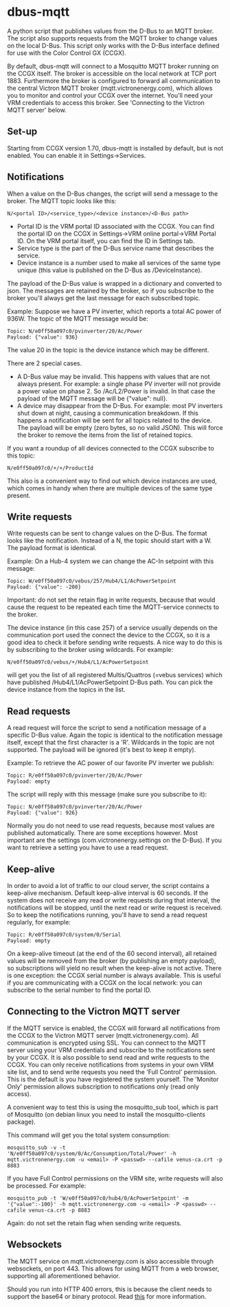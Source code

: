 dbus-mqtt
=========

A python script that publishes values from the D-Bus to an MQTT broker. The script also supports requests
from the MQTT broker to change values on the local D-Bus. This script only works with the D-Bus interface
defined for use with the Color Control GX (CCGX).

By default, dbus-mqtt will connect to a Mosquitto MQTT broker running on the CCGX itself. The broker is
accessible on the local network at TCP port 1883. Furthermore the broker is configured to forward all
communication to the central Victron MQTT broker (mqtt.victronenergy.com), which allows you to monitor and
control your CCGX over the internet. You'll need your VRM credentials to access this broker. See 'Connecting
to the Victron MQTT server' below.

Set-up
------
Starting from CCGX version 1.70, dbus-mqtt is installed by default, but is not enabled. You can enable it in
Settings->Services.

Notifications
-------------

When a value on the D-Bus changes, the script will send a message to the broker.
The MQTT topic looks like this:

	N/<portal ID>/<service_type>/<device instance>/<D-Bus path>

  * Portal ID is the VRM portal ID associated with the CCGX. You can find the portal ID on the CCGX in
    Settings->VRM online portal->VRM Portal ID. On the VRM portal itself, you can find the ID in Settings
    tab.
  * Service type is the part of the D-Bus service name that describes the service.
  * Device instance is a number used to make all services of the same type unique (this value is published
    on the D-Bus as /DeviceInstance).

The payload of the D-Bus value is wrapped in a dictionary and converted to json. The messages are retained by
the broker, so if you subscribe to the broker you'll always get the last message for each subscribed topic.

Example:
Suppose we have a PV inverter, which reports a total AC power of 936W. The topic of the MQTT message would be:

	Topic: N/e0ff50a097c0/pvinverter/20/Ac/Power
	Payload: {"value": 936}

The value 20 in the topic is the device instance which may be different.

There are 2 special cases.
  * A D-Bus value may be invalid. This happens with values that are not always present. For example: a single
    phase PV inverter will not provide a power value on phase 2. So /Ac/L2/Power is invalid. In that case the
    payload of the MQTT message will be {"value": null}.
  * A device may disappear from the D-Bus. For example: most PV inverters shut down at night, causing a
    communication breakdown. If this happens a notification will be sent for all topics related to the device.
    The payload will be empty (zero bytes, so no valid JSON). This will force the broker to remove the items
    from the list of retained topics.

If you want a roundup of all devices connected to the CCGX subscribe to this topic:

	N/e0ff50a097c0/+/+/ProductId

This also is a convenient way to find out which device instances are used, which comes in handy when there are
multiple devices of the same type present.

Write requests
--------------

Write requests can be sent to change values on the D-Bus. The format looks like the notification. Instead of
a N, the topic should start with a W. The payload format is identical.

Example:
On a Hub-4 system we can change the AC-In setpoint with this message:

	Topic: W/e0ff50a097c0/vebus/257/Hub4/L1/AcPowerSetpoint
	Payload: {"value": -200}

Important: do not set the retain flag in write requests, because that would cause the request to be repeated
each time the MQTT-service connects to the broker.

The device instance (in this case 257) of a service usually depends on the communication port used the
connect the device to the CCGX, so it is a good idea to check it before sending write requests. A nice way to
do this is by subscribing to the broker using wildcards.
For example:

	N/e0ff50a097c0/vebus/+/Hub4/L1/AcPowerSetpoint

will get you the list of all registered Multis/Quattros (=vebus services) which have published
/Hub4/L1/AcPowerSetpoint D-Bus path. You can pick the device instance from the topics in the list.

Read requests
-------------

A read request will force the script to send a notification message of a specific D-Bus value. Again the
topic is identical to the notification message itself, except that the first character is a 'R'. Wildcards
in the topic are not supported. The payload will be ignored (it's best to keep it empty).

Example:
To retrieve the AC power of our favorite PV inverter we publish:

	Topic: R/e0ff50a097c0/pvinverter/20/Ac/Power
	Payload: empty

The script will reply with this message (make sure you subscribe to it):

	Topic: N/e0ff50a097c0/pvinverter/20/Ac/Power
	Payload: {"value": 926}

Normally you do not need to use read requests, because most values are published automatically. There are
some exceptions however. Most important are the settings (com.victronenergy.settings on the D-Bus). If you
want to retrieve a setting you have to use a read request.

Keep-alive
----------

In order to avoid a lot of traffic to our cloud server, the script contains a keep-alive mechanism. Default
keep-alive interval is 60 seconds. If the system does not receive any read or write requests during that
interval, the notifications will be stopped, until the next read or write request is received. 
So to keep the notifications running, you'll have to send a read request regularly, for example:

	Topic: R/e0ff50a097c0/system/0/Serial
	Payload: empty

On a keep-alive timeout (at the end of the 60 second interval), all retained values will be removed from the
broker (by publishing an empty payload), so subscriptions will yield no result when the keep-alive is not 
active.
There is one exception: the CCGX serial number is always available. This is useful if you are communicating
with a CCGX on the local network: you can subscribe to the serial number to find the portal ID.

Connecting to the Victron MQTT server
-------------------------------------

If the MQTT service is enabled, the CCGX will forward all notifications from the CCGX to the Victron MQTT
server (mqtt.victronenergy.com). All communication is encrypted using SSL. You can connect to the MQTT
server using your VRM credentials and subscribe to the notifications sent by your CCGX. It is also possible
to send read and write requests to the CCGX. You can only receive notifications from systems in your own VRM
site list, and to send write requests you need the 'Full Control' permission. This is the default is you have
registered the system yourself. The 'Monitor Only' permission allows subscription to notifications only
(read only access).

A convenient way to test this is using the mosquitto_sub tool, which is part of Mosquitto (on debian linux
you need to install the mosquitto-clients package).

This command will get you the total system consumption:

	mosquitto_sub -v -t 'N/e0ff50a097c0/system/0/Ac/Consumption/Total/Power' -h mqtt.victronenergy.com -u <email> -P <passwd> --cafile venus-ca.crt -p 8883

If you have Full Control permissions on the VRM site, write requests will also be processed. For example:

	mosquitto_pub -t 'W/e0ff50a097c0/hub4/0/AcPowerSetpoint' -m '{"value":-100}' -h mqtt.victronenergy.com -u <email> -P <passwd> --cafile venus-ca.crt -p 8883

Again: do not set the retain flag when sending write requests.

Websockets
----------

The MQTT service on mqtt.victronenergy.com is also accessible through websockets, on port 443. 
This allows for using MQTT from a web browser, supporting all aforementioned behavior.

Should you run into HTTP 400 errors, this is because the client needs to support the base64 or binary 
protocol. Read [this](http://stackoverflow.com/questions/15962359) for more information.
